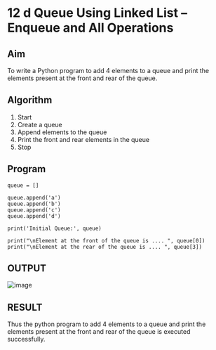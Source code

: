 # 12 d Queue Using Linked List – Enqueue and All Operations

## Aim

To write a Python program to add 4 elements to a queue and print the elements present at the front and rear of the queue.

## Algorithm
 
1. Start  
2. Create a queue  
3. Append elements to the queue  
4. Print the front and rear elements in the queue  
5. Stop

## Program

```
queue = []

queue.append('a')
queue.append('b')
queue.append('c')
queue.append('d') 

print('Initial Queue:', queue)

print("\nElement at the front of the queue is .... ", queue[0])
print("\nElement at the rear of the queue is .... ", queue[3])

```


## OUTPUT
![image](https://github.com/user-attachments/assets/0becd7ef-cde7-43e2-be5f-d017d714d5e0)


## RESULT
Thus the python program to add 4 elements to a queue and print the elements present at the 
front and rear of the queue is executed successfully.

